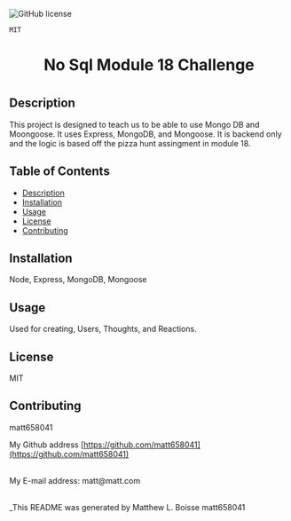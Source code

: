 
![GitHub license](https://img.shields.io/badge/license-MIT-blue.svg)

    MIT


  <h1 align='center'>No Sql Module 18 Challenge <h1/> 


  ## Description
  This project is designed to teach us to be able to use Mongo DB and Moongoose. It uses Express, MongoDB, and Mongoose. It is backend only and the logic is based off the pizza hunt assingment in module 18. 

  ## Table of Contents
  - [Description](#description)
  - [Installation](#installation)
  - [Usage](#usage)
  - [License](#license)
  - [Contributing](#contributing)
  
  
  ## Installation
  Node, Express, MongoDB, Mongoose

  ## Usage
  Used for creating, Users, Thoughts, and Reactions.

  ## License
 MIT

  ## Contributing
   matt658041
   
 
  My Github address [https://github.com/matt658041](https://github.com/matt658041)<br />

  <br/>
  My E-mail address: matt@matt.com<br/><br/>

  _This README was generated by Matthew L. Boisse
   matt658041
   


